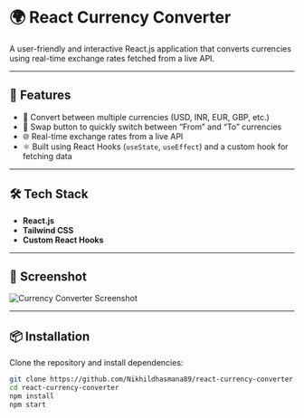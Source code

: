 # 🌍 React Currency Converter

A user-friendly and interactive React.js application that converts currencies using real-time exchange rates fetched from a live API.

---

## 🚀 Features

- 🔁 Convert between multiple currencies (USD, INR, EUR, GBP, etc.)
- 🔄 Swap button to quickly switch between “From” and “To” currencies
- 🌐 Real-time exchange rates from a live API
- ⚛️ Built using React Hooks (`useState`, `useEffect`) and a custom hook for fetching data

---

## 🛠️ Tech Stack

- **React.js**
- **Tailwind CSS**
- **Custom React Hooks**

---

## 📸 Screenshot

![Currency Converter Screenshot](https://github.com/user-attachments/assets/55f5c6a8-85ab-4edc-a844-1727462ad62f)

---

## 📦 Installation

Clone the repository and install dependencies:

```bash
git clone https://github.com/Nikhildhasmana89/react-currency-converter.git
cd react-currency-converter
npm install
npm start
